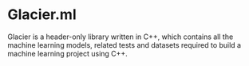 # Glacier.ml
Glacier is a header-only library written in C++, which contains all the machine learning models, related tests and datasets required to build a machine learning project using C++.
